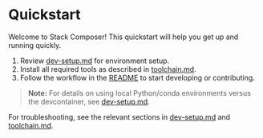 # Quickstart

Welcome to Stack Composer! This quickstart will help you get up and running quickly.

1. Review [dev-setup.md](../developer-extensibility-docs/dev-setup.md) for environment setup.
2. Install all required tools as described in [toolchain.md](../toolchain.md).
3. Follow the workflow in the [README](../../README.md) to start developing or contributing.

> **Note:** For details on using local Python/conda environments versus the devcontainer, see [dev-setup.md](../developer-extensibility-docs/dev-setup.md#python--conda-workflows#python--conda-workflows).

For troubleshooting, see the relevant sections in [dev-setup.md](../developer-extensibility-docs/dev-setup.md#troubleshooting#troubleshooting) and [toolchain.md](../toolchain.md#troubleshooting).
